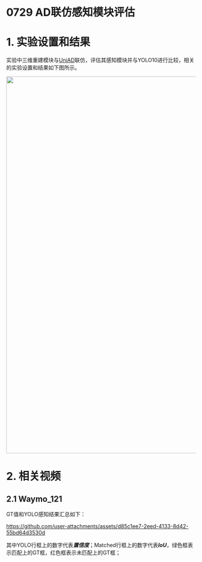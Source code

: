 # 0729 AD联仿感知模块评估

# 1. 实验设置和结果
实验中三维重建模块与[UniAD](https://arxiv.org/abs/2212.10156)联仿，评估其感知模块并与YOLO10进行比较，相关的实验设置和结果如下图所示。

<div align=center>
<img src="https://github.com/user-attachments/assets/985536a2-8342-4acb-b3aa-a38e1ad2f281" width="1000px">
</div>


# 2. 相关视频
## 2.1 Waymo_121 

GT值和YOLO感知结果汇总如下：

https://github.com/user-attachments/assets/d85c1ee7-2eed-4133-8d42-55bd64d3530d

其中YOLO行框上的数字代表***置信度***；Matched行框上的数字代表***IoU***，绿色框表示匹配上的GT框，红色框表示未匹配上的GT框；



